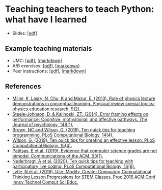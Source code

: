 # Teaching teachers to teach Python: what have I learned

 * Slides: [[pdf](slides.pdf)]

## Example teaching materials

 * UMC: [[pdf](umc/umc.pdf)], [[markdown](umc/umc.md)]
 * A/B exercises: [[pdf](ab_exercise/ab_exercise.pdf)], [[markdown](ab_exercise/ab_exercise.md)]
 * Peer instructions: [[pdf](peer_instructions/peer_instructions.pdf)], [[markdown](peer_instructions/peer_instructions.md)]
 
## References

 * [Miller, K, Lasry, N, Chu, K and Mazur, E. (2013). Role of physics lecture demonstrations in conceptual learning. Physical review special topics-physics education research, 9(2).](https://journals.aps.org/prper/abstract/10.1103/PhysRevSTPER.9.020113)
 * [Steele-Johnson, D, & Kalinoski, ZT. (2014). Error framing effects on performance: Cognitive, motivational, and affective pathways. The Journal of psychology, 148(1).](https://pubmed.ncbi.nlm.nih.gov/24617273/)
 * [Brown, NC and Wilson, G. (2018). Ten quick tips for teaching programming. PLoS Computational Biology, 14(4).](https://journals.plos.org/ploscompbiol/article?id=10.1371/journal.pcbi.1006023)
 * [Wilson, G. (2019). Ten quick tips for creating an effective lesson. PLoS Computational Biology, 15(4).](https://journals.plos.org/ploscompbiol/article?id=10.1371/journal.pcbi.1006915)
 * [Patitsas, E et al. (2019). Evidence that computer science grades are not bimodal. Communications of the ACM, 63(1).](https://cacm.acm.org/magazines/2020/1/241705-evidence-that-computer-science-grades-are-not-bimodal/abstract)
 * [Nederbragt, A et al. (2020). Ten quick tips for teaching with participatory live coding. PLoS Computational Biology, 16(9).](https://journals.plos.org/ploscompbiol/article?id=10.1371/journal.pcbi.1008090)
 * [Lytle, N et al. (2019). Use, Modify, Create: Comparing Computational Thinking Lesson Progressions for STEM Classes. Proc 2019 ACM Conf Innov Technol Comput Sci Educ.](https://dl.acm.org/doi/abs/10.1145/3304221.3319786)
